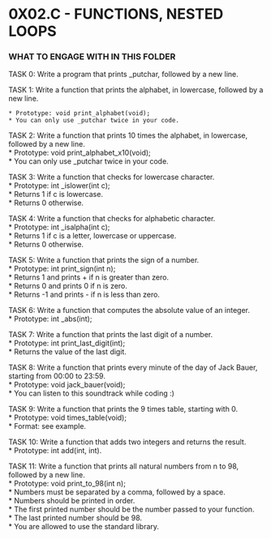 # 0X02.C - FUNCTIONS, NESTED LOOPS  
  

### WHAT TO ENGAGE WITH IN THIS FOLDER  

TASK 0: Write a program that prints _putchar, followed by a new line.  

TASK 1: Write a function that prints the alphabet, in lowercase, followed by a new line.

	* Prototype: void print_alphabet(void);  
	* You can only use _putchar twice in your code.  

TASK 2: Write a function that prints 10 times the alphabet, in lowercase, followed by a new line.  
	* Prototype: void print_alphabet_x10(void);   
	* You can only use _putchar twice in your code.  

TASK 3: Write a function that checks for lowercase character.   
	* Prototype: int _islower(int c);   
	* Returns 1 if c is lowercase.  
	* Returns 0 otherwise.  

TASK 4: Write a function that checks for alphabetic character.  
	* Prototype: int _isalpha(int c);  
	* Returns 1 if c is a letter, lowercase or uppercase.  
	* Returns 0 otherwise.  

TASK 5: Write a function that prints the sign of a number.  
	* Prototype: int print_sign(int n);  
	* Returns 1 and prints + if n is greater than zero.  
	* Returns 0 and prints 0 if n is zero.  
	* Returns -1 and prints - if n is less than zero.  

TASK 6: Write a function that computes the absolute value of an integer.   
	* Prototype: int _abs(int);  

TASK 7: Write a function that prints the last digit of a number.  
	* Prototype: int print_last_digit(int);  
	* Returns the value of the last digit.  

TASK 8: Write a function that prints every minute of the day of Jack Bauer, starting from 00:00 to 23:59.  
	* Prototype: void jack_bauer(void);  
	* You can listen to this soundtrack while coding :)  

TASK 9: Write a function that prints the 9 times table, starting with 0.  
	* Prototype: void times_table(void);  
	* Format: see example.  

TASK 10: Write a function that adds two integers and returns the result.  
	* Prototype: int add(int, int).  

TASK 11: Write a function that prints all natural numbers from n to 98, followed by a new line.  
	* Prototype: void print_to_98(int n);  
	* Numbers must be separated by a comma, followed by a space.  
	* Numbers should be printed in order.  
	* The first printed number should be the number passed to your function.  
	* The last printed number should be 98.  
	* You are allowed to use the standard library.  


